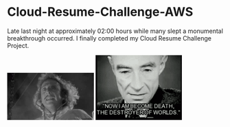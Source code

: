 # Cloud-Resume-Challenge-AWS

Late last night at approximately 02:00 hours while many slept a monumental breakthrough occurred. I finally completed my Cloud Resume Challenge Project. 

<img src="gifs/801ae83c3e31747770153a08323b1f35_w200.webp" width=40% height=40%/> <img src="gifs/atomic-nuke.gif" width=40% height=40%/>

